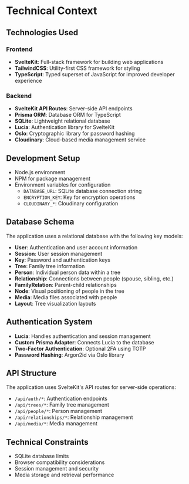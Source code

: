 # Technical Context

## Technologies Used

### Frontend
- **SvelteKit**: Full-stack framework for building web applications
- **TailwindCSS**: Utility-first CSS framework for styling
- **TypeScript**: Typed superset of JavaScript for improved developer experience

### Backend
- **SvelteKit API Routes**: Server-side API endpoints
- **Prisma ORM**: Database ORM for TypeScript
- **SQLite**: Lightweight relational database
- **Lucia**: Authentication library for SvelteKit
- **Oslo**: Cryptographic library for password hashing
- **Cloudinary**: Cloud-based media management service

## Development Setup
- Node.js environment
- NPM for package management
- Environment variables for configuration
  - `DATABASE_URL`: SQLite database connection string
  - `ENCRYPTION_KEY`: Key for encryption operations
  - `CLOUDINARY_*`: Cloudinary configuration

## Database Schema
The application uses a relational database with the following key models:
- **User**: Authentication and user account information
- **Session**: User session management
- **Key**: Password and authentication keys
- **Tree**: Family tree information
- **Person**: Individual person data within a tree
- **Relationship**: Connections between people (spouse, sibling, etc.)
- **FamilyRelation**: Parent-child relationships
- **Node**: Visual positioning of people in the tree
- **Media**: Media files associated with people
- **Layout**: Tree visualization layouts

## Authentication System
- **Lucia**: Handles authentication and session management
- **Custom Prisma Adapter**: Connects Lucia to the database
- **Two-Factor Authentication**: Optional 2FA using TOTP
- **Password Hashing**: Argon2id via Oslo library

## API Structure
The application uses SvelteKit's API routes for server-side operations:
- `/api/auth/*`: Authentication endpoints
- `/api/trees/*`: Family tree management
- `/api/people/*`: Person management
- `/api/relationships/*`: Relationship management
- `/api/media/*`: Media management

## Technical Constraints
- SQLite database limits
- Browser compatibility considerations
- Session management and security
- Media storage and retrieval performance
